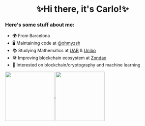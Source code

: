 <h1 align="center">✨Hi there, it's Carlo!✨</h1>

### Here's some stuff about me:

- 🌍 From Barcelona
- 🖥️ Maintaining code at [@ohmyzsh](https://github.com/ohmyzsh)
- 📚 Studying Mathematics at [UAB](https://www.uab.cat) & [Unibo](https://www.unibo.it)
- 🛠️ Improving blockchain ecosystem at [Zondax](https://zondax.ch)
- 🌱 Interested on blockchain/cryptography and machine learning

<a href=https://github.com/carlosala>
  <img align="center" height="160em" src="https://github-readme-stats.vercel.app/api?username=carlosala&custom_title=My%20Github%20Stats%21&theme=vue&count_private=true&include_all_commits=true&show_icons=true" />
  <img align="center" height="160em" src="https://github-readme-stats.vercel.app/api/top-langs/?username=carlosala&custom_title=Which%20languages%20I%20use%20the%20most%3F&theme=vue&hide=ampl,tex&layout=compact&langs_count=6&size_weight=0.75&count_weight=0.25" />
</a>

